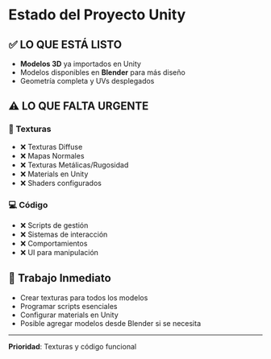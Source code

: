 # Estado del Proyecto Unity

## ✅ LO QUE ESTÁ LISTO
- **Modelos 3D** ya importados en Unity
- Modelos disponibles en **Blender** para más diseño
- Geometría completa y UVs desplegados

## ⚠️ LO QUE FALTA URGENTE

### 🎨 Texturas
- ❌ Texturas Diffuse
- ❌ Mapas Normales  
- ❌ Texturas Metálicas/Rugosidad
- ❌ Materials en Unity
- ❌ Shaders configurados

### 💻 Código
- ❌ Scripts de gestión
- ❌ Sistemas de interacción
- ❌ Comportamientos
- ❌ UI para manipulación

## 🔄 Trabajo Inmediato
- Crear texturas para todos los modelos
- Programar scripts esenciales
- Configurar materials en Unity
- Posible agregar modelos desde Blender si se necesita

---
**Prioridad**: Texturas y código funcional
